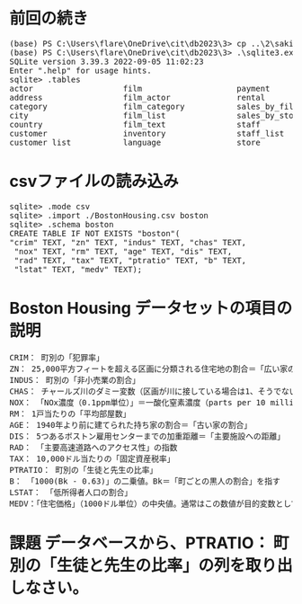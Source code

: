 # 前回の続き
<pre>
(base) PS C:\Users\flare\OneDrive\cit\db2023\3> cp ..\2\sakila_master.db .
(base) PS C:\Users\flare\OneDrive\cit\db2023\3> .\sqlite3.exe .\sakila_master.db
SQLite version 3.39.3 2022-09-05 11:02:23
Enter ".help" for usage hints.
sqlite> .tables
actor                   film                    payment
address                 film_actor              rental
category                film_category           sales_by_film_category
city                    film_list               sales_by_store
country                 film_text               staff
customer                inventory               staff_list
customer_list           language                store
</pre>

# csvファイルの読み込み
<pre>
sqlite> .mode csv
sqlite> .import ./BostonHousing.csv boston
sqlite> .schema boston
CREATE TABLE IF NOT EXISTS "boston"(
"crim" TEXT, "zn" TEXT, "indus" TEXT, "chas" TEXT,
 "nox" TEXT, "rm" TEXT, "age" TEXT, "dis" TEXT,
 "rad" TEXT, "tax" TEXT, "ptratio" TEXT, "b" TEXT,
 "lstat" TEXT, "medv" TEXT);
</pre>

#  Boston Housing データセットの項目の説明
<pre>
CRIM： 町別の「犯罪率」
ZN： 25,000平方フィートを超える区画に分類される住宅地の割合＝「広い家の割合」
INDUS： 町別の「非小売業の割合」
CHAS： チャールズ川のダミー変数（区画が川に接している場合は1、そうでない場合は0）＝「川の隣か」
NOX： 「NOx濃度（0.1ppm単位）」＝一酸化窒素濃度（parts per 10 million単位）。この項目を目的変数とする場合もある
RM： 1戸当たりの「平均部屋数」
AGE： 1940年より前に建てられた持ち家の割合＝「古い家の割合」
DIS： 5つあるボストン雇用センターまでの加重距離＝「主要施設への距離」
RAD： 「主要高速道路へのアクセス性」の指数
TAX： 10,000ドル当たりの「固定資産税率」
PTRATIO： 町別の「生徒と先生の比率」
B： 「1000(Bk - 0.63)」の二乗値。Bk＝「町ごとの黒人の割合」を指す
LSTAT： 「低所得者人口の割合」
MEDV：「住宅価格」（1000ドル単位）の中央値。通常はこの数値が目的変数として使われる
</pre>

# 課題 データベースから、PTRATIO： 町別の「生徒と先生の比率」の列を取り出しなさい。

